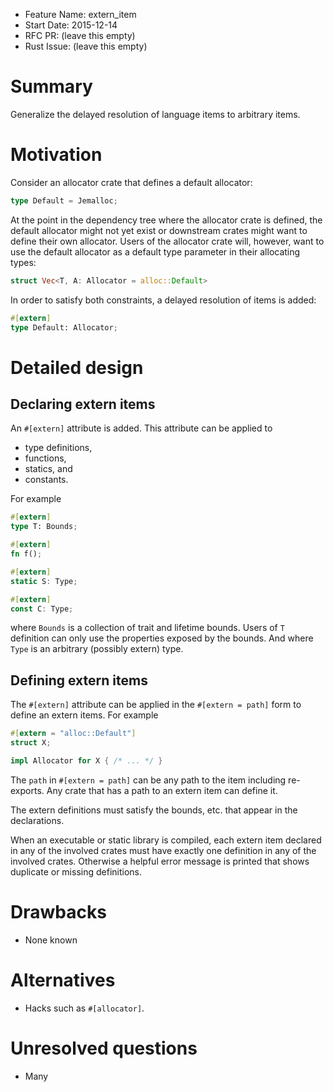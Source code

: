 - Feature Name: extern_item
- Start Date: 2015-12-14
- RFC PR: (leave this empty)
- Rust Issue: (leave this empty)

# Summary
[summary]: #summary

Generalize the delayed resolution of language items to arbitrary items.

# Motivation
[motivation]: #motivation

Consider an allocator crate that defines a default allocator:

```rust
type Default = Jemalloc;
```

At the point in the dependency tree where the allocator crate is defined, the
default allocator might not yet exist or downstream crates might want to define
their own allocator. Users of the allocator crate will, however, want to use the
default allocator as a default type parameter in their allocating types:

```rust
struct Vec<T, A: Allocator = alloc::Default>
```

In order to satisfy both constraints, a delayed resolution of items is added:

```rust
#[extern]
type Default: Allocator;
```

# Detailed design
[design]: #detailed-design

## Declaring extern items

An `#[extern]` attribute is added. This attribute can be applied to

* type definitions,
* functions,
* statics, and
* constants.

For example

```rust
#[extern]
type T: Bounds;

#[extern]
fn f();

#[extern]
static S: Type;

#[extern]
const C: Type;
```

where `Bounds` is a collection of trait and lifetime bounds. Users of `T`
definition can only use the properties exposed by the bounds. And where `Type`
is an arbitrary (possibly extern) type.

## Defining extern items

The `#[extern]` attribute can be applied in the `#[extern = path]` form to
define an extern items. For example

```rust
#[extern = "alloc::Default"]
struct X;

impl Allocator for X { /* ... */ }
```

The `path` in `#[extern = path]` can be any path to the item including
re-exports. Any crate that has a path to an extern item can define it.

The extern definitions must satisfy the bounds, etc. that appear in the
declarations.

When an executable or static library is compiled, each extern item declared in
any of the involved crates must have exactly one definition in any of the
involved crates. Otherwise a helpful error message is printed that shows
duplicate or missing definitions.

# Drawbacks
[drawbacks]: #drawbacks

* None known

# Alternatives
[alternatives]: #alternatives

* Hacks such as `#[allocator]`.

# Unresolved questions
[unresolved]: #unresolved-questions

* Many
